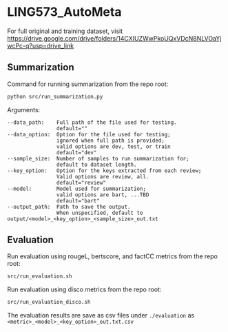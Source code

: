 # LING573_AutoMeta
For full original and training dataset, visit https://drive.google.com/drive/folders/14CXIUZWwPkoUQxVDcN8NLVOaYjwcPc-q?usp=drive_link

## Summarization
Command for running summarization from the repo root:
```bash
python src/run_summarization.py
```
Arguments:
```
--data_path:    Full path of the file used for testing.
                default=""
--data_option:  Option for the file used for testing;
                ignored when full path is provided;
                valid options are dev, test, or train
                default="dev"
--sample_size:  Number of samples to run summarization for;
                default to dataset length.
--key_option:   Option for the keys extracted from each review;
                Valid options are review, all.
                default="review"
--model:        Model used for summarization;
                valid options are bart, ...TBD
                default="bart"
--output_path:  Path to save the output.
                When unspecified, default to output/<model>_<key_option>_<sample_size>_out.txt
```

## Evaluation
Run evaluation using rougeL, bertscore, and factCC metrics from the repo root:
```bash
src/run_evaluation.sh
```

Run evaluation using disco metrics from the repo root:
```bash
src/run_evaluation_disco.sh
```

The evaluation results are save as csv files under `./evaluation` as `<metric>_<model>_<key_option>_out.txt.csv`
